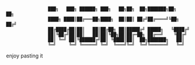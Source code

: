 

                    ███╗   ███╗ ██████╗ ███╗   ██╗██╗  ██╗███████╗██╗   ██╗
                    ████╗ ████║██╔═══██╗████╗  ██║██║ ██╔╝██╔════╝╚██╗ ██╔╝
                    ██╔████╔██║██║   ██║██╔██╗ ██║█████╔╝ █████╗   ╚████╔╝ 
                    ██║╚██╔╝██║██║   ██║██║╚██╗██║██╔═██╗ ██╔══╝    ╚██╔╝  
                    ██║ ╚═╝ ██║╚██████╔╝██║ ╚████║██║  ██╗███████╗   ██║   
                    ╚═╝     ╚═╝ ╚═════╝ ╚═╝  ╚═══╝╚═╝  ╚═╝╚══════╝   ╚═╝   
                                                                



enjoy pasting it
